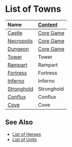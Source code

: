 # List of Towns

| Name | [Content](../content/index.md) |
| :--- | :--- |
| [Castle](castle.md) | [Core Game](../content/core_game.md) |
| [Necropolis](necropolis.md) | [Core Game](../content/core_game.md) |
| [Dungeon](dungeon.md) | [Core Game](../content/core_game.md) |
| [Tower](tower.md) | Tower |
| [Rampart](rampart.md) | Rampart |
| [Fortress](fortress.md) | Fortress |
| [Inferno](inferno.md) | Inferno |
| [Stronghold](stronghold.md) | Stronghold |
| [Conflux](conflux.md) | Conflux |
| [Cove](cove.md) | Cove |


## See Also

- [List of Heroes](../heroes/index.md)
- [List of Units](../units/index.md)